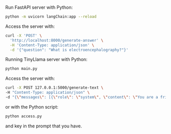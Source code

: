 Run FastAPI server with Python:
```bash
python -m uvicorn langChain:app --reload
```

Access the server with:
```bash
curl -X 'POST' \
  'http://localhost:8000/generate-answer' \
  -H 'Content-Type: application/json' \
  -d '{"question": "What is electroencephalography?"}'
```



Running TinyLlama server with Python:

```bash
python main.py
```

Access the server with:

```bash
curl -X POST 127.0.0.1:5000/generate-text \
-H "Content-Type: application/json" \
-d "{\"messages\": [{\"role\": \"system\", \"content\": \"You are a friendly chatbot.\"}, {\"role\": \"user\", \"content\": \"<Input Question>\"}]}"
```

or with the Python script:

```bash
python access.py
```
and key in the prompt that you have.


